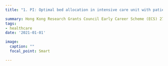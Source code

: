 ```yaml
---
title: "1. PI: Optimal bed allocation in intensive care unit with patients health evolution and patient readmission 2021-2023"

summary: Hong Kong Research Grants Council Early Career Scheme (ECS) 27501020
tags:
- healthcare
date: '2021-01-01'

image:
  caption: ""
  focal_point: Smart

---
```

